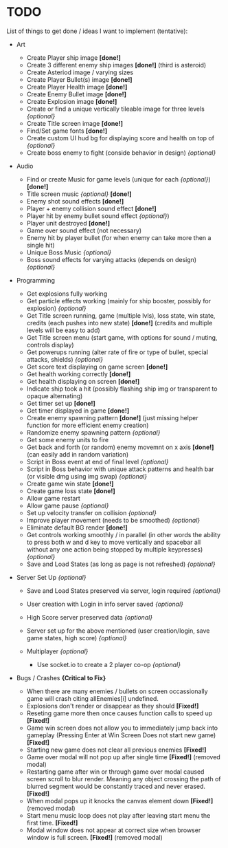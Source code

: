 # TODO

List of things to get done / ideas I want to implement (tentative):

* Art
    * Create Player ship image **[done!]**
    * Create 3 different enemy ship images **[done!]** (third is asteroid)
    * Create Asteriod image / varying sizes
    * Create Player Bullet(s) image **[done!]**
    * Create Player Health image **[done!]**
    * Create Enemy Bullet image **[done!]**
    * Create Explosion image **[done!]**
    * Create or find a unique vertically tileable image for three levels *{optional}*
    * Create Title screen image **[done!]**
    * Find/Set game fonts **[done!]**
    * Create custom UI hud bg for displaying score and health on top of *{optional}*
    * Create boss enemy to fight (conside behavior in design) *{optional}*

* Audio
    * Find or create Music for game levels (unique for each *{optional}*) **[done!]**
    * Title screen music *{optional}* **[done!]**
    * Enemy shot sound effects **[done!]**
    * Player + enemy collision sound effect **[done!]**
    * Player hit by enemy bullet sound effect *{optional}*)
    * Player unit destroyed **[done!]**
    * Game over sound effect (not necessary)
    * Enemy hit by player bullet (for when enemy can take more then a single hit)
    * Unique Boss Music *{optional}*
    * Boss sound effects for varying attacks (depends on design) *{optional}*

* Programming
    * Get explosions fully working
    * Get particle effects working (mainly for ship booster, possibly for explosion) *{optional}*
    * Get Title screen running, game (multiple lvls), loss state, win state, credits (each pushes into new state) **[done!]** (credits and multiple levels will be easy to add)
    * Get Title screen menu (start game, with options for sound / muting, controls display)
    * Get powerups running (alter rate of fire or type of bullet, special attacks, shields) *{optional}*
    * Get score text displaying on game screen **[done!]**
    * Get health working correctly **[done!]**
    * Get health displaying on screen **[done!]**
    * Indicate ship took a hit (possibly flashing ship img or transparent to opaque alternating)
    * Get timer set up **[done!]**
    * Get timer displayed in game **[done!]**
    * Create enemy spawning pattern **[done!]** (just missing helper function for more efficient enemy creation)
    * Randomize enemy spawning pattern *{optional}*
    * Get some enemy units to fire
    * Get back and forth (or random) enemy movemnt on x axis **[done!]** (can easily add in random variation)
    * Script in Boss event at end of final level *{optional}*
    * Script in Boss behavior with unique attack patterns and health bar (or visible dmg using img swap) *{optional}*
    * Create game win state **[done!]**
    * Create game loss state **[done!]**
    * Allow game restart
    * Allow game pause *{optional}*
    * Set up velocity transfer on collision *{optional}*
    * Improve player movement (needs to be smoothed) *{optional}*
    * Eliminate default BG render **[done!]**
    * Get controls working smoothly / in parallel (in other words the ability to press both w and d key to move vertically and spacebar all without any one action being stopped by multiple keypresses) *{optional}*
    * Save and Load States (as long as page is not refreshed) *{optional}*

* Server Set Up *{optional}*
    * Save and Load States preserved via server, login required *{optional}*
    * User creation with Login in info server saved *{optional}*
    * High Score server preserved data *{optional}*
    * Server set up for the above mentioned (user creation/login, save game states, high score) *{optional}*

    * Multiplayer *{optional}*
        * Use socket.io to create a 2 player co-op *{optional}*

* Bugs / Crashes **{Critical to Fix}**
    * When there are many enemies / bullets on screen occassionally game will crash citing allEnemies[i] undefined.
    * Explosions don't render or disappear as they should **[Fixed!]**
    * Reseting game more then once causes function calls to speed up **[Fixed!]**
    * Game win screen does not allow you to immediately jump back into gameplay (Pressing Enter at Win Screen Does not start new game) **[Fixed!]**
    * Starting new game does not clear all previous enemies **[Fixed!]**
    * Game over modal will not pop up after single time  **[Fixed!]** (removed modal)
    * Restarting game after win or through game over modal caused screen scroll to blur render. Meaning any object crossing the path of blurred segment would be constantly traced and never erased. **[Fixed!]**
    * When modal pops up it knocks the canvas element down  **[Fixed!]** (removed modal)
    * Start menu music loop does not play after leaving start menu the first time. **[Fixed!]**
    * Modal window does not appear at correct size when browser window is full screen. **[Fixed!]** (removed modal)